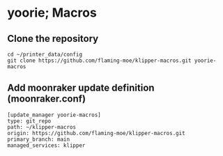 # yoorie; Macros

## Clone the repository

```
cd ~/printer_data/config
git clone https://github.com/flaming-moe/klipper-macros.git yoorie-macros
```

## Add moonraker update definition (moonraker.conf)

```
[update_manager yoorie-macros]
type: git_repo
path: ~/klipper-macros
origin: https://github.com/flaming-moe/klipper-macros.git
primary_branch: main
managed_services: klipper
```